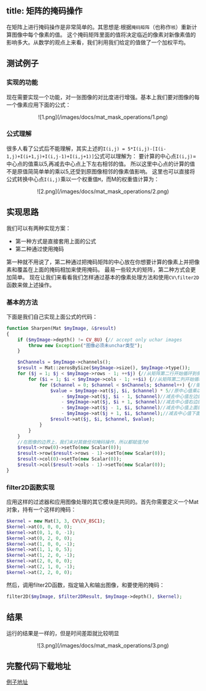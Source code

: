 title: 矩阵的掩码操作
--------------

在矩阵上进行掩码操作是非常简单的。其思想是:根据`掩码矩阵`（也称作`核`）重新计算图像中每个像素的值。
这个掩码矩阵里面的值将决定临近的像素对新像素值的影响多大。从数学的观点上来看，我们利用我们给定的值做了一个加权平均。

## 测试例子

### 实现的功能
现在需要实现一个功能，对一张图像的对比度进行增强。基本上我们要对图像的每一个像素应用下面的公式：
<div align=center>
![1.png](/images/docs/mat_mask_operations/1.png)
</div>

### 公式理解

很多人看了公式后不能理解，其实上述的`I(i,j) = 5*I(i,j)-[I(i-1,j)+I(i+1,j)+I(i,j-1)+I(i,j+1)]`公式可以理解为：
要计算的中心点`I(i,j)`=中心点的值乘以5,再减去中心点上下左右相邻的值。
所以这里中心点的计算的值不是原值简简单单的乘以5,还受到原图像相邻的像素值影响。
这里也可以直接将公式转换中心点`I(i,j)`乘以一个权重值`M`，而M的权重值计算为：
<div align=center>
![2.png](/images/docs/mat_mask_operations/2.png)
</div>

## 实现思路

我们可以有两种实现方案：
- 第一种方式是直接套用上面的公式
- 第二种通过使用掩码

第一种就不用说了，第二种通过把掩码矩阵的中心放在你想要计算的像素上并把像素和覆盖在上面的掩码相加来使用掩码。
最易一些较大的矩阵，第二种方式会更加简单。
现在让我们来看看我们怎样通过基本的像素处理方法和使用`CV\filter2D`函数来做上述操作。

### 基本的方法

下面是我们自己实现上面公式的代码：

```php
function Sharpen(Mat $myImage, &$result)
{
    if ($myImage->depth() != CV_8U) {// accept only uchar images
        throw new Exception("图像必须未unchar类型");
    }

    $nChannels = $myImage->channels();
    $result = Mat::zerosBySize($myImage->size(), $myImage->type());
    for ($j = 1; $j < $myImage->rows - 1; ++$j) {//从矩阵第二行开始循环到倒数第二行
        for ($i = 1; $i < $myImage->cols - 1; ++$i) {//从矩阵第二列开始循环到倒数第二列
            for ($channel = 0; $channel < $nChannels; $channel++) {//循环每个像素的矩阵通道
                $value = $myImage->at($j, $i, $channel) * 5//原中心值乘以5
                    - $myImage->at($j, $i - 1, $channel)//减去中心值左边的值
                    - $myImage->at($j, $i + 1, $channel)//减去中心值右边的值
                    - $myImage->at($j - 1, $i, $channel)//减去中心值上面的值
                    - $myImage->at($j + 1, $i, $channel);//减去中心值下面的值
                $result->at($j, $i, $channel, $value);
            }
        }
    }
    //在图像的边界上，我们未对其做任何掩码操作，所以都赋值为0
    $result->row(0)->setTo(new Scalar(0));
    $result->row($result->rows - 1)->setTo(new Scalar(0));
    $result->col(0)->setTo(new Scalar(0));
    $result->col($result->cols - 1)->setTo(new Scalar(0));
}


```

### filter2D函数实现
应用这样的过滤器和应用图像处理的其它模块是共同的。首先你需要定义一个Mat对象，持有一个这样的掩码：

```php
$kernel = new Mat(3, 3, CV\CV_8SC1);
$kernel->at(0, 0, 0, 0);
$kernel->at(0, 1, 0, -1);
$kernel->at(0, 2, 0, 0);
$kernel->at(1, 0, 0, -1);
$kernel->at(1, 1, 0, 5);
$kernel->at(1, 2, 0, -1);
$kernel->at(2, 0, 0, 0);
$kernel->at(2, 1, 0, -1);
$kernel->at(2, 2, 0, 0);
```

然后，调用filter2D函数，指定输入和输出图像，和要使用的掩码：

```php
filter2D($myImage, $filter2DResult, $myImage->depth(), $kernel);
```

## 结果
运行的结果是一样的，但是时间差距就比较明显
<div align=center>
![3.png](/images/docs/mat_mask_operations/3.png)
</div>

## 完整代码下载地址
[例子地址](https://github.com/phpopencv/tutorial-demo/tree/master/core/mat_mask_operations)